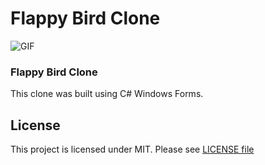 # Flappy Bird Clone

![GIF](https://github.com/nate51315/FlappyBirdClone/blob/master/flappy.gif)

### Flappy Bird Clone
This clone was built using C# Windows Forms.

## License
This project is licensed under MIT. Please see [LICENSE file](https://github.com/nate51315/PasswordGenerator/blob/master/LICENSE)
